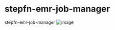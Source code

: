 # stepfn-emr-job-manager
stepfn-emr-job-manager
![image](https://github.com/user-attachments/assets/3e8562b4-2030-43aa-9079-2eff230cfef6)
